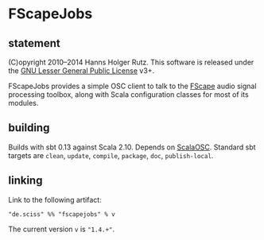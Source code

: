 # FScapeJobs

## statement

(C)opyright 2010&ndash;2014 Hanns Holger Rutz. This software is released under the [GNU Lesser General Public License](http://github.com/Sciss/FScapeJobs/blob/master/LICENSE) v3+.

FScapeJobs provides a simple OSC client to talk to the [FScape](http://sourceforge.net/projects/fscape/) audio signal processing toolbox, along with Scala configuration classes for most of its modules.

## building

Builds with sbt 0.13 against Scala 2.10. Depends on [ScalaOSC](http://github.com/Sciss/ScalaOSC). Standard sbt targets are `clean`, `update`, `compile`, `package`, `doc`, `publish-local`.

## linking

Link to the following artifact:

    "de.sciss" %% "fscapejobs" % v

The current version `v` is `"1.4.+"`.
